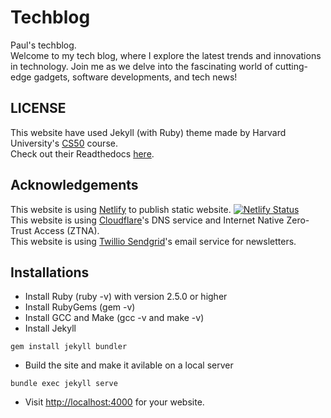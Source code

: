 # Techblog
Paul's techblog.   
Welcome to my tech blog, where I explore the latest trends and innovations in technology. Join me as we delve into the fascinating world of cutting-edge gadgets, software developments, and tech news!

## LICENSE
This website have used Jekyll (with Ruby) theme made by Harvard University's [CS50](https://cs50.harvard.edu/x/) course.   
Check out their Readthedocs [here](https://cs50.readthedocs.io/themes/jekyll/).   

## Acknowledgements
This website is using [Netlify](https://netlify.com) to publish static website.
[![Netlify Status](https://api.netlify.com/api/v1/badges/f1363488-a9b5-488c-9ab4-ae2352a0592a/deploy-status)](https://app.netlify.com/sites/pauls-techblog/deploys)   
This website is using [Cloudflare](https://cloudflare.com)'s DNS service and Internet Native Zero-Trust Access (ZTNA).   
This website is using [Twillio Sendgrid](https://sendgrid.com)'s email service for newsletters.

## Installations
- Install Ruby (ruby -v) with version 2.5.0 or higher
- Install RubyGems (gem -v)
- Install GCC and Make (gcc -v and make -v)
- Install Jekyll
```
gem install jekyll bundler
```
- Build the site and make it avilable on a local server
```
bundle exec jekyll serve
```
- Visit [http://localhost:4000](http://localhost:4000) for your website.
